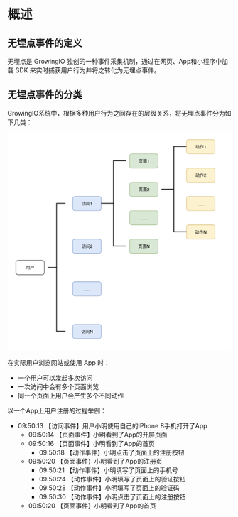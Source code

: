 # 概述

## 无埋点事件的定义

无埋点是 GrowingIO 独创的一种事件采集机制，通过在网页、App和小程序中加载 SDK 来实时捕获用户行为并将之转化为无埋点事件。

## 无埋点事件的分类

GrowingIO系统中，根据多种用户行为之间存在的层级关系，将无埋点事件分为如下几类：

![](../../../../.gitbook/assets/image%20%2867%29.png)

在实际用户浏览网站或使用 App 时：

* 一个用户可以发起多次访问
* 一次访问中会有多个页面浏览
* 同一个页面上用户会产生多个不同动作

以一个App上用户注册的过程举例：

* 09:50:13 【访问事件】用户小明使用自己的iPhone 8手机打开了App
  * 09:50:14 【页面事件】小明看到了App的开屏页面
  * 09:50:16 【页面事件】小明看到了App的首页
    * 09:50:18 【动作事件】小明点击了页面上的注册按钮
  * 09:50:20 【页面事件】小明看到了App的注册页
    * 09:50:21 【动作事件】小明填写了页面上的手机号
    * 09:50:24 【动作事件】小明填写了页面上的验证按钮
    * 09:50:28 【动作事件】小明填写了页面上的验证码
    * 09:50:30 【动作事件】小明点击了页面上的注册按钮
  * 09:50:20 【页面事件】小明看到了App的首页


